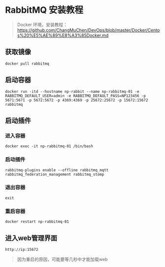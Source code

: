 # RabbitMQ 安装教程
>Docker 环境，安装教程：https://github.com/ChangMuChen/DevOps/blob/master/Docker/Centos%20%E5%AE%89%E8%A3%85Docker.md

## 获取镜像
```
docker pull rabbitmq
```

## 启动容器
```
docker run -itd --hostname np-rabbit --name np-rabbitmq-01 -e RABBITMQ_DEFAULT_USER=admin -e RABBITMQ_DEFAULT_PASS=NP123456 -p 5671:5671 -p 5672:5672 -p 4369:4369 -p 25672:25672 -p 15672:15672 rabbitmq
```
## 启动插件
### 进入容器
```
docker exec -it np-rabbitmq-01 /bin/bash
```
### 启动插件
```
rabbitmq-plugins enable --offline rabbitmq_mqtt rabbitmq_federation_management rabbitmq_stomp
```
### 退出容器
```
exit
```
### 重启容器
```
docker restart np-rabbitmq-01
```
## 进入web管理界面
```
http://ip:15672
```
>因为重启的原因，可能要等几秒中才能加载web
